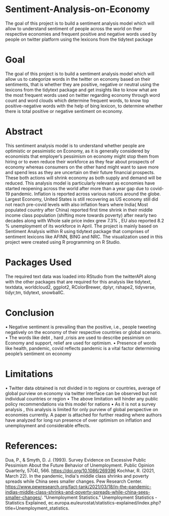 # Sentiment-Analysis-on-Economy
The goal of this project is to build a sentiment analysis model which will allow to understand sentiment of people across the world on their respective economies and frequent positive and negative words used by people on twitter platform using the lexicons from the tidytext package


# Goal
The goal of this project is to build a sentiment analysis model which will allow us to categorize words in the twitter on economy based on their sentiments, that is whether they are positive, negative or neutral using the lexicons from the tidytext package and get insights like to know what are the most frequent words used on twitter regarding economy through word count and word clouds which determine frequent words, to know top positive-negative words with the help of bing lexicon, to determine whether there is total positive or negative sentiment on economy. 


# Abstract
This sentiment analysis model is to understand whether people are optimistic or pessimistic on Economy, as it is generally considered by economists that employer’s pessimism on economy might stop them from hiring or to even reduce their workforce as they fear about prospects of economy whereas consumers on the other hand might want to save more and spend less as they are uncertain on their future financial prospects. These both actions will shrink economy as both supply and demand will be reduced. 
This analysis model is particularly relevant as economies have started reopening across the world after more than a year gap due to covid-19 pandemic. Inflation is reported across various nations around the globe. Largest Economy, United States is still recovering as US economy still did not reach pre-covid levels with also inflation fears where India( Most populated country after China) reported first time shrink in their middle income class population (shifting more towards poverty) after nearly two decades along with Whole sale price index grew 7.3% , EU also reported 8.2 % unemployment of its workforce in April. 
The project is mainly based on Sentiment Analysis within R using tidytext package that comprises of sentiment lexicons like AFINN, BING and NRC.  The visualization used in this project were created using R programming on R Studio. 


# Packages Used
The required text data was loaded into RStudio from the twitterAPI along with the other packages that are required for this analysis like tidytext, textdata, worldcloud2, ggplot2, RColorBrewer, dplyr, rshape2, tidyverse, tidyr,tm, tidytext, snowballC.


# Conclusion
•	Negative sentiment is prevailing than the positive, i.e., people tweeting negatively on the economy of their respective countries or global scenario. 
•	The words like debt , hard ,crisis are used to describe pessimism on Economy and support, relief are used for optimism. 
•	Presence of words like health, pandemic, covid reflects pandemic is a vital factor determining people’s sentiment on economy


# Limitations 
•	Twitter data obtained is not divided in to regions or countries, average of global purview on economy via twitter interface can be observed but not individual countries or region
•	The above limitation will hinder any public policy recommendations via this model for nations 
•	As it is not a survey analysis , this analysis is limited for only purview of global perspective on economies currently.  A paper is attached for further reading where authors have analyzed for long run presence of over optimism on inflation and unemployment and considerable effects.


# References: 
Dua, P., & Smyth, D. J. (1993). Survey Evidence on Excessive Public Pessimism About the Future Behavior of Unemployment. Public Opinion Quarterly, 57(4), 566. https://doi.org/10.1086/269396 
Kochhar, R. (2021, March 22). In the pandemic, India's middle class shrinks and poverty spreads while China sees smaller changes. Pew Research Center. https://www.pewresearch.org/fact-tank/2021/03/18/in-the-pandemic-indias-middle-class-shrinks-and-poverty-spreads-while-china-sees-smaller-changes/. 
“Unemployment Statistics.” Unemployment Statistics - Statistics Explained, ec.europa.eu/eurostat/statistics-explained/index.php?title=Unemployment_statistics. 




